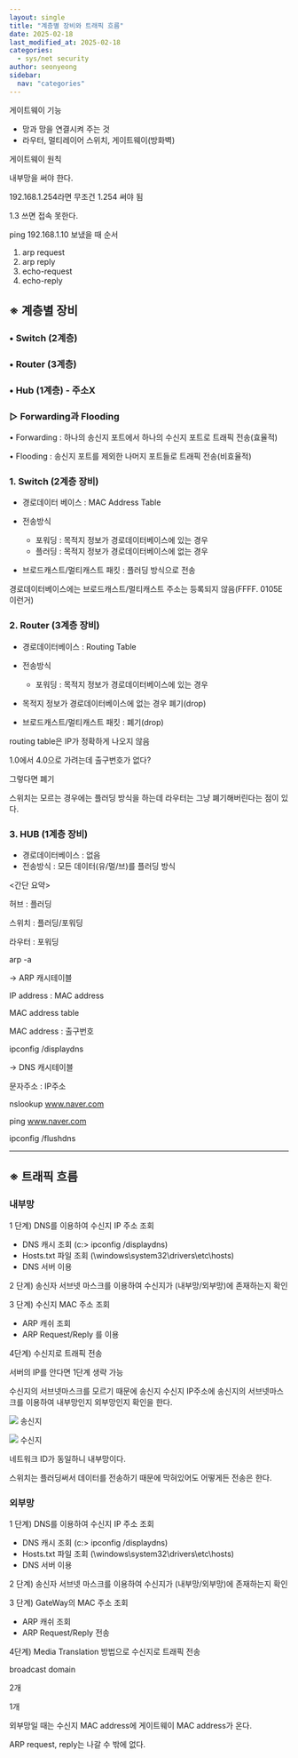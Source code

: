 ```yaml
---
layout: single
title: "계층별 장비와 트래픽 흐름"
date: 2025-02-18
last_modified_at: 2025-02-18
categories:
  - sys/net security
author: seonyeong
sidebar:
  nav: "categories"
---
```

게이트웨이 기능

- 망과 망을 연결시켜 주는 것
- 라우터, 멀티레이어 스위치, 게이트웨이(방화벽)

게이트웨이 원칙

내부망을 써야 한다.

192.168.1.254라면 무조건 1.254 써야 됨

1.3 쓰면 접속 못한다.

ping 192.168.1.10 보냈을 때 순서

1. arp request
2. arp reply
3. echo-request
4. echo-reply

## ※ 계층별 장비

### • Switch (2계층)

### • Router (3계층)

### • Hub (1계층) - 주소X

### ▷ Forwarding과 Flooding

• Forwarding : 하나의 송신지 포트에서 하나의 수신지 포트로 트래픽 전송(효율적)

• Flooding : 송신지 포트를 제외한 나머지 포트들로 트래픽 전송(비효율적)

### 1. Switch (2계층 장비)

- 경로데이터 베이스 : MAC Address Table
- 전송방식

  - 포워딩 : 목적지 정보가 경로데이터베이스에 있는 경우
  - 플러딩 : 목적지 정보가 경로데이터베이스에 없는 경우
- 브로드캐스트/멀티캐스트 패킷 : 플러딩 방식으로 전송

경로데이터베이스에는 브로드캐스트/멀티캐스트 주소는 등록되지 않음(FFFF. 0105E 이런거)

### 2. Router (3계층 장비)

- 경로데이터베이스 : Routing Table
- 전송방식

  - 포워딩 : 목적지 정보가 경로데이터베이스에 있는 경우
- 목적지 정보가 경로데이터베이스에 없는 경우 폐기(drop)
- 브로드캐스트/멀티캐스트 패킷 : 폐기(drop)

routing table은 IP가 정확하게 나오지 않음

1.0에서 4.0으로 가려는데 출구번호가 없다?

그렇다면 폐기

스위치는 모르는 경우에는 플러딩 방식을 하는데 라우터는 그냥 폐기해버린다는 점이 있다.

### 3. HUB (1계층 장비)

- 경로데이터베이스 : 없음
- 전송방식 : 모든 데이터(유/멀/브)를 플러딩 방식

<간단 요약>

허브 : 플러딩

스위치 : 플러딩/포워딩

라우터 : 포워딩



arp -a

-> ARP 캐시테이블

IP address : MAC address

MAC address table

MAC address : 출구번호

ipconfig /displaydns

-> DNS 캐시테이블

문자주소 : IP주소

nslookup www.naver.com

ping www.naver.com

ipconfig /flushdns

---

## ※ 트래픽 흐름

### 내부망

1 단계) DNS를 이용하여 수신지 IP 주소 조회

- DNS 캐시 조회 (c:\> ipconfig /displaydns)
- Hosts.txt 파일 조회 (\windows\system32\drivers\etc\hosts)
- DNS 서버 이용

2 단계) 송신자 서브넷 마스크를 이용하여 수신지가 (내부망/외부망)에 존재하는지 확인

3 단계) 수신지 MAC 주소 조회

- ARP 캐쉬 조회
- ARP Request/Reply 를 이용

4단계) 수신지로 트래픽 전송

서버의 IP를 안다면 1단계 생략 가능

수신지의 서브넷마스크를 모르기 때문에 송신지 수신지 IP주소에 송신지의 서브넷마스크를 이용하여 내부망인지 외부망인지 확인을 한다.

![](https://blog.kakaocdn.net/dn/Zn3xp/btsLX9RvXqn/N1glOQMjLkvBdUrAzigbA1/img.png)
송신지

![](https://blog.kakaocdn.net/dn/b6DinW/btsLYPSpwM0/7kgnkuCHNijELg2IlhWXx1/img.png)
수신지

네트워크 ID가 동일하니 내부망이다.

스위치는 플러딩써서 데이터를 전송하기 때문에 막혀있어도 어떻게든 전송은 한다.

### 외부망

1 단계) DNS를 이용하여 수신지 IP 주소 조회

- DNS 캐시 조회 (c:\> ipconfig /displaydns)
- Hosts.txt 파일 조회 (\windows\system32\drivers\etc\hosts)
- DNS 서버 이용

2 단계) 송신자 서브넷 마스크를 이용하여 수신지가 (내부망/외부망)에 존재하는지 확인

3 단계) GateWay의 MAC 주소 조회

- ARP 캐쉬 조회
- ARP Request/Reply 전송

4단계) Media Translation 방법으로 수신지로 트래픽 전송

broadcast domain

2개

1개

외부망일 때는 수신지 MAC address에 게이트웨이 MAC address가 온다.

ARP request, reply는 나갈 수 밖에 없다.
